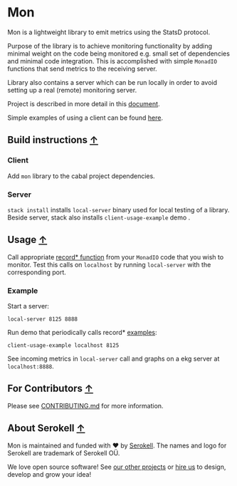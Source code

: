 # Mon

Mon is a lightweight library to emit metrics using the StatsD protocol.

Purpose of the library is to achieve monitoring functionality by adding minimal weight on the code being monitored e.g. small set of dependencies and minimal code integration. This is accomplished with simple `MonadIO` functions that send metrics to the receiving server.

Library also contains a server which can be run locally in order to avoid setting up a real (remote) monitoring server.

Project is described in more detail in this [document](https://docs.google.com/document/d/1Sa-P58foIBnzzO7-OBRwGP63kX_GveiO824_3Fd2WBU/edit#heading=h.kraf7dd0j1m).

Simple examples of using a client can be found [here](https://github.com/serokell/mon/blob/master/client-usage-example/Main.hs).

## Build instructions [↑](#-mon)

### Client
Add `mon` library to the cabal project dependencies.

### Server
`stack install` installs `local-server` binary used for local testing of a library.
Beside server, stack also installs  `client-usage-example` demo .

## Usage [↑](#-mon)

Call appropriate [record\* function](https://github.com/serokell/mon/blob/master/src/Mon.hs#L3) from your `MonadIO` code that you wish to monitor.
Test this calls on `localhost` by running `local-server` with the corresponding port.
### Example
Start a server:

`local-server 8125 8888`

Run demo that periodically calls record\* [examples](https://github.com/serokell/mon/blob/master/client-usage-example/Main.hs):

`client-usage-example localhost 8125`

See incoming metrics in `local-server` call and graphs on a ekg server at `localhost:8888`.
## For Contributors [↑](#-mon)

Please see [CONTRIBUTING.md](CONTRIBUTING.md) for more information.

## About Serokell [↑](#-mon)

Mon is maintained and funded with :heart: by
[Serokell](https://serokell.io/). The names and logo for Serokell are trademark
of Serokell OÜ.

We love open source software! See [our other
projects](https://serokell.io/community?utm_source=github) or [hire
us](https://serokell.io/hire-us?utm_source=github) to design, develop and grow
your idea!
